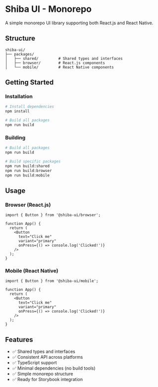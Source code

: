 # Shiba UI - Monorepo

A simple monorepo UI library supporting both React.js and React Native.

## Structure

```
shiba-ui/
├── packages/
│   ├── shared/         # Shared types and interfaces
│   ├── browser/        # React.js components
│   └── mobile/         # React Native components
```

## Getting Started

### Installation

```bash
# Install dependencies
npm install

# Build all packages
npm run build
```

### Building

```bash
# Build all packages
npm run build

# Build specific packages
npm run build:shared
npm run build:browser
npm run build:mobile
```

## Usage

### Browser (React.js)

```tsx
import { Button } from '@shiba-ui/browser';

function App() {
  return (
    <Button 
      text="Click me" 
      variant="primary" 
      onPress={() => console.log('Clicked!')} 
    />
  );
}
```

### Mobile (React Native)

```tsx
import { Button } from '@shiba-ui/mobile';

function App() {
  return (
    <Button 
      text="Click me" 
      variant="primary" 
      onPress={() => console.log('Clicked!')} 
    />
  );
}
```

## Features

- ✅ Shared types and interfaces
- ✅ Consistent API across platforms
- ✅ TypeScript support
- ✅ Minimal dependencies (no build tools)
- ✅ Simple monorepo structure
- ✅ Ready for Storybook integration

